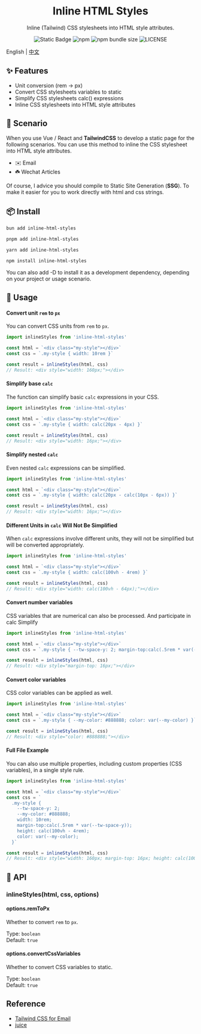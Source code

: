 <div align="center">

# Inline HTML Styles

Inline (Tailwind) CSS stylesheets into HTML style attributes.

![Static Badge](https://img.shields.io/badge/inline--html--styles-blue?logo=npm&link=https%3A%2F%2Fwww.npmjs.com%2Fpackage%2Finline-html-styles)
![npm](https://img.shields.io/npm/v/inline-html-styles)
![npm bundle size](https://img.shields.io/bundlephobia/min/inline-html-styles)
![LICENSE](https://img.shields.io/npm/l/inline-html-styles)

</div>

English | [中文](./README-zh_CN.md)

## ✨ Features

- Unit conversion (rem -> px)
- Convert CSS stylesheets variables to static
- Simplify CSS stylesheets calc() expressions
- Inline CSS stylesheets into HTML style attributes

## 🤹 Scenario

When you use Vue / React and **TailwindCSS** to develop a static page for the following scenarios. You can use this method to inline the CSS stylesheet into HTML style attributes.

- ✉️ Email
- ☘️ Wechat Articles

Of course, I advice you should compile to Static Site Generation (**SSG**). To make it easier for you to work directly with html and css strings.

## 📦 Install

```bash
bun add inline-html-styles
```

```bash
pnpm add inline-html-styles
```

```bash
yarn add inline-html-styles
```

```bash
npm install inline-html-styles
```

You can also add -D to install it as a development dependency, depending on your project or usage scenario.

## 🔨 Usage

#### Convert unit `rem` to `px`

You can convert CSS units from `rem` to `px`.

```javascript
import inlineStyles from 'inline-html-styles'

const html = `<div class="my-style"></div>`
const css = `.my-style { width: 10rem }`

const result = inlineStyles(html, css)
// Result: <div style="width: 160px;"></div>
```

#### Simplify base `calc`

The function can simplify basic `calc` expressions in your CSS.

```javascript
import inlineStyles from 'inline-html-styles'

const html = `<div class="my-style"></div>`
const css = `.my-style { width: calc(20px - 4px) }`

const result = inlineStyles(html, css)
// Result: <div style="width: 16px;"></div>
```

#### Simplify nested `calc`

Even nested `calc` expressions can be simplified.

```javascript
import inlineStyles from 'inline-html-styles'

const html = `<div class="my-style"></div>`
const css = `.my-style { width: calc(20px - calc(10px - 6px)) }`

const result = inlineStyles(html, css)
// Result: <div style="width: 16px;"></div>
```

#### Different Units in `calc` Will Not Be Simplified

When `calc` expressions involve different units, they will not be simplified but will be converted appropriately.

```javascript
import inlineStyles from 'inline-html-styles'

const html = `<div class="my-style"></div>`
const css = `.my-style { width: calc(100vh - 4rem) }`

const result = inlineStyles(html, css)
// Result: <div style="width: calc(100vh - 64px);"></div>
```

#### Convert number variables

CSS variables that are numerical can also be processed. And participate in calc Simplify

```javascript
import inlineStyles from 'inline-html-styles'

const html = `<div class="my-style"></div>`
const css = `.my-style { --tw-space-y: 2; margin-top:calc(.5rem * var(--tw-space-y)) }`

const result = inlineStyles(html, css)
// Result: <div style="margin-top: 16px;"></div>
```

#### Convert color variables

CSS color variables can be applied as well.

```javascript
import inlineStyles from 'inline-html-styles'

const html = `<div class="my-style"></div>`
const css = `.my-style { --my-color: #888888; color: var(--my-color) }`

const result = inlineStyles(html, css)
// Result: <div style="color: #888888;"></div>
```

#### Full File Example

You can also use multiple properties, including custom properties (CSS variables), in a single style rule.

```javascript
import inlineStyles from 'inline-html-styles'

const html = `<div class="my-style"></div>`
const css = `
  .my-style {
    --tw-space-y: 2;
    --my-color: #888888;
    width: 10rem;
    margin-top:calc(.5rem * var(--tw-space-y));
    height: calc(100vh - 4rem);
    color: var(--my-color);
  }`

const result = inlineStyles(html, css)
// Result: <div style="width: 160px; margin-top: 16px; height: calc(100vh - 64px); color: #888888;"></div>
```

## 🧩 API

### inlineStyles(html, css, options)

#### options.remToPx

Whether to convert `rem` to `px`.  

Type: `boolean`  
Default: `true`

#### options.convertCssVariables

Whether to convert CSS variables to static.  

Type: `boolean`  
Default: `true`

## Reference

- [Tailwind CSS for Email](https://github.com/jakobo/codedrift/discussions/104)
- [juice](https://github.com/Automattic/juice)
